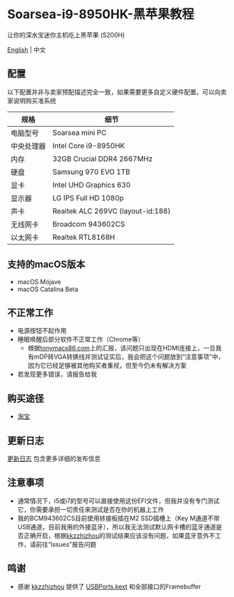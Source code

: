 # Soarsea-i9-8950HK-黑苹果教程
让你的深水宝迷你主机吃上黑苹果 (S200H)

[English](https://github.com/EngLearnsh/Soarsea-i9-8950HK-Hackintosh/blob/master/README.md) | 中文

## 配置

以下配置并非与卖家预配描述完全一致，如果需要更多自定义硬件配置，可以向卖家说明购买准系统

| 规格      | 细节                               |
| --------- | --------------------------------- |
| 电脑型号   | Soarsea mini PC                   |
| 中央处理器 | Intel Core i9-8950HK              |
| 内存      | 32GB Crucial DDR4 2667MHz         |
| 硬盘      | Samsung 970 EVO 1TB               |
| 显卡      | Intel UHD Graphics 630            |
| 显示器    | LG IPS Full HD 1080p              |
| 声卡      | Realtek ALC 269VC (layout-id:188) |
| 无线网卡   | Broadcom 943602CS                 |
| 以太网卡   | Realtek RTL8168H                  |

## 支持的macOS版本

- macOS Mojave
- macOS Catalina Beta

## 不正常工作

- 电源按钮不起作用
- 睡眠唤醒后部分软件不正常工作（Chrome等）
  - 根据[tonymacx86.com](https://www.tonymacx86.com/threads/eglobal-s200-nuc-intel-i7-8750h-mini-pc-compatible.276741/page-4)上的汇报，该问题只出现在HDMI连接上，一旦我有mDP转VGA转换线并测试证实后，我会把这个问题放到“注意事项”中，因为它已经足够被其他购买者重视，但至今仍未有解决方案
- 若发现更多错误，请报告给我

## 购买途径

- [淘宝](https://item.taobao.com/item.htm?spm=a230r.1.14.20.47f24c1aV8myCD&id=564185703343&ns=1&abbucket=14#detail)

## 更新日志

[更新日志](https://github.com/EngLearnsh/Soarsea-i9-8950HK-Hackintosh/blob/master/Changelog_CN.md) 包含更多详细的发布信息
  
## 注意事项

- 通常情况下，i5或i7的型号可以直接使用这份EFI文件，但我并没有专门测试它，你需要承担一切责任来测试是否在你的机器上工作
- 我的BCM943602CS目前使用转接板插在M2 SSD插槽上（Key M通道不带USB通道，目前我用的外接蓝牙），所以我无法测试默认网卡槽的蓝牙通道是否正确开启，根据[kkzzhizhou](https://github.com/kkzzhizhou)的测试结果应该没有问题，如果蓝牙意外不工作，请前往“Issues”报告问题

## 鸣谢

- 感谢 [kkzzhizhou](https://github.com/kkzzhizhou) 提供了 [USBPorts.kext](https://github.com/kkzzhizhou/S200H_I7-8750H_Hackintosh/tree/master/EFI/CLOVER/kexts/Other/USBPorts.kext) 和全部接口的Framebuffer
